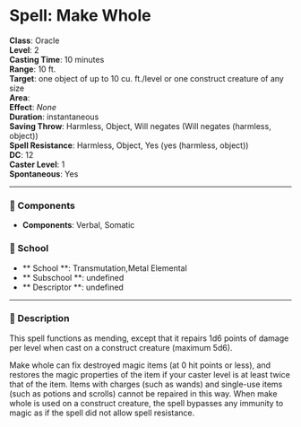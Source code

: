 
# Spell: Make Whole
**Class**: Oracle  
**Level**: 2  
**Casting Time**: 10 minutes  
**Range**: 10 ft.  
**Target**: one object of up to 10 cu. ft./level or one construct creature of any size  
**Area**:   
**Effect**: _None_  
**Duration**: instantaneous  
**Saving Throw**: Harmless, Object, Will negates (Will negates (harmless, object))  
**Spell Resistance**: Harmless, Object, Yes (yes (harmless, object))  
**DC**: 12  
**Caster Level**: 1  
**Spontaneous**: Yes

---

### 🔮 Components
- **Components**: Verbal, Somatic

### 🏫 School
- ** School **: Transmutation,Metal Elemental
- ** Subschool **: undefined
- ** Descriptor **: undefined
---

### 📜 Description
This spell functions as mending, except that it repairs 1d6 points of damage per level when cast on a construct creature (maximum 5d6).

Make whole can fix destroyed magic items (at 0 hit points or less), and restores the magic properties of the item if your caster level is at least twice that of the item. Items with charges (such as wands) and single-use items (such as potions and scrolls) cannot be repaired in this way. When make whole is used on a construct creature, the spell bypasses any immunity to magic as if the spell did not allow spell resistance.
